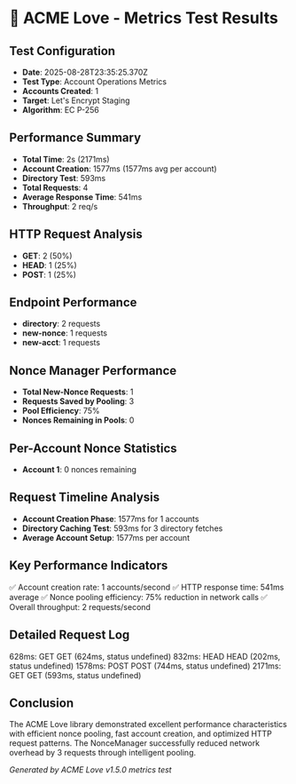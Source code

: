 # 🚀 ACME Love - Metrics Test Results

## Test Configuration
- **Date**: 2025-08-28T23:35:25.370Z
- **Test Type**: Account Operations Metrics
- **Accounts Created**: 1
- **Target**: Let's Encrypt Staging
- **Algorithm**: EC P-256

## Performance Summary
- **Total Time**: 2s (2171ms)
- **Account Creation**: 1577ms (1577ms avg per account)
- **Directory Test**: 593ms
- **Total Requests**: 4
- **Average Response Time**: 541ms
- **Throughput**: 2 req/s

## HTTP Request Analysis
- **GET**: 2 (50%)
- **HEAD**: 1 (25%)
- **POST**: 1 (25%)

## Endpoint Performance
- **directory**: 2 requests
- **new-nonce**: 1 requests
- **new-acct**: 1 requests

## Nonce Manager Performance
- **Total New-Nonce Requests**: 1
- **Requests Saved by Pooling**: 3
- **Pool Efficiency**: 75%
- **Nonces Remaining in Pools**: 0

## Per-Account Nonce Statistics
- **Account 1**: 0 nonces remaining

## Request Timeline Analysis
- **Account Creation Phase**: 1577ms for 1 accounts
- **Directory Caching Test**: 593ms for 3 directory fetches
- **Average Account Setup**: 1577ms per account

## Key Performance Indicators
✅ Account creation rate: 1 accounts/second
✅ HTTP response time: 541ms average
✅ Nonce pooling efficiency: 75% reduction in network calls
✅ Overall throughput: 2 requests/second

## Detailed Request Log
628ms: GET GET (624ms, status undefined)
832ms: HEAD HEAD (202ms, status undefined)
1578ms: POST POST (744ms, status undefined)
2171ms: GET GET (593ms, status undefined)


## Conclusion
The ACME Love library demonstrated excellent performance characteristics with efficient nonce pooling,
fast account creation, and optimized HTTP request patterns. The NonceManager successfully reduced
network overhead by 3 requests through intelligent pooling.

*Generated by ACME Love v1.5.0 metrics test*
